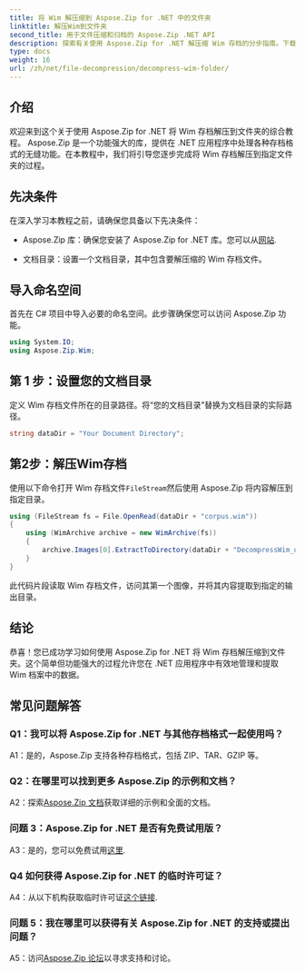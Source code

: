 ```yaml
---
title: 将 Wim 解压缩到 Aspose.Zip for .NET 中的文件夹
linktitle: 解压Wim到文件夹
second_title: 用于文件压缩和归档的 Aspose.Zip .NET API
description: 探索有关使用 Aspose.Zip for .NET 解压缩 Wim 存档的分步指南。下载该库，按照教程操作，并有效管理 .NET 应用程序中的存档文件。
type: docs
weight: 16
url: /zh/net/file-decompression/decompress-wim-folder/
---
```

## 介绍

欢迎来到这个关于使用 Aspose.Zip for .NET 将 Wim 存档解压到文件夹的综合教程。 Aspose.Zip 是一个功能强大的库，提供在 .NET 应用程序中处理各种存档格式的无缝功能。在本教程中，我们将引导您逐步完成将 Wim 存档解压到指定文件夹的过程。

## 先决条件

在深入学习本教程之前，请确保您具备以下先决条件：

-  Aspose.Zip 库：确保您安装了 Aspose.Zip for .NET 库。您可以从[网站](https://releases.aspose.com/zip/net/).

- 文档目录：设置一个文档目录，其中包含要解压缩的 Wim 存档文件。

## 导入命名空间

首先在 C# 项目中导入必要的命名空间。此步骤确保您可以访问 Aspose.Zip 功能。

```csharp
using System.IO;
using Aspose.Zip.Wim;
```

## 第 1 步：设置您的文档目录

定义 Wim 存档文件所在的目录路径。将“您的文档目录”替换为文档目录的实际路径。

```csharp
string dataDir = "Your Document Directory";
```

## 第2步：解压Wim存档

使用以下命令打开 Wim 存档文件`FileStream`然后使用 Aspose.Zip 将内容解压到指定目录。

```csharp
using (FileStream fs = File.OpenRead(dataDir + "corpus.wim"))
{
    using (WimArchive archive = new WimArchive(fs))
    {
        archive.Images[0].ExtractToDirectory(dataDir + "DecompressWim_out");
    }
}
```

此代码片段读取 Wim 存档文件，访问其第一个图像，并将其内容提取到指定的输出目录。

## 结论

恭喜！您已成功学习如何使用 Aspose.Zip for .NET 将 Wim 存档解压缩到文件夹。这个简单但功能强大的过程允许您在 .NET 应用程序中有效地管理和提取 Wim 档案中的数据。

## 常见问题解答

### Q1：我可以将 Aspose.Zip for .NET 与其他存档格式一起使用吗？

A1：是的，Aspose.Zip 支持各种存档格式，包括 ZIP、TAR、GZIP 等。

### Q2：在哪里可以找到更多 Aspose.Zip 的示例和文档？

 A2：探索[Aspose.Zip 文档](https://reference.aspose.com/zip/net/)获取详细的示例和全面的文档。

### 问题 3：Aspose.Zip for .NET 是否有免费试用版？

 A3：是的，您可以免费试用[这里](https://releases.aspose.com/).

### Q4 如何获得 Aspose.Zip for .NET 的临时许可证？

 A4：从以下机构获取临时许可证[这个链接](https://purchase.aspose.com/temporary-license/).

### 问题 5：我在哪里可以获得有关 Aspose.Zip for .NET 的支持或提出问题？

 A5：访问[Aspose.Zip 论坛](https://forum.aspose.com/c/zip/37)以寻求支持和讨论。